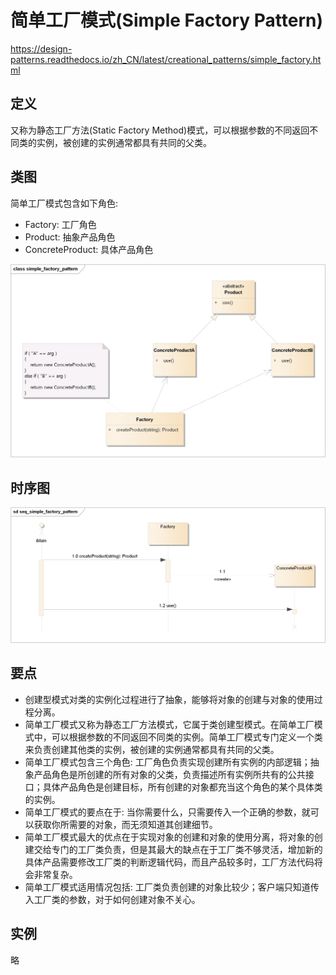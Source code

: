 # 简单工厂模式(Simple Factory Pattern)

<https://design-patterns.readthedocs.io/zh_CN/latest/creational_patterns/simple_factory.html>

## 定义

又称为静态工厂方法(Static Factory
Method)模式，可以根据参数的不同返回不同类的实例，被创建的实例通常都具有共同的父类。

## 类图

简单工厂模式包含如下角色:

-   Factory: 工厂角色  
-   Product: 抽象产品角色  
-   ConcreteProduct: 具体产品角色  

![image](../../_static/04_simple_factory_pattern.jpg)

## 时序图

![image](../../_static/04_seq_simple_factory_pattern.jpg)

## 要点

-   创建型模式对类的实例化过程进行了抽象，能够将对象的创建与对象的使用过程分离。
-   简单工厂模式又称为静态工厂方法模式，它属于类创建型模式。在简单工厂模式中，可以根据参数的不同返回不同类的实例。简单工厂模式专门定义一个类来负责创建其他类的实例，被创建的实例通常都具有共同的父类。
-   简单工厂模式包含三个角色:
    工厂角色负责实现创建所有实例的内部逻辑；抽象产品角色是所创建的所有对象的父类，负责描述所有实例所共有的公共接口；具体产品角色是创建目标，所有创建的对象都充当这个角色的某个具体类的实例。
-   简单工厂模式的要点在于:
    当你需要什么，只需要传入一个正确的参数，就可以获取你所需要的对象，而无须知道其创建细节。
-   简单工厂模式最大的优点在于实现对象的创建和对象的使用分离，将对象的创建交给专门的工厂类负责，但是其最大的缺点在于工厂类不够灵活，增加新的具体产品需要修改工厂类的判断逻辑代码，而且产品较多时，工厂方法代码将会非常复杂。
-   简单工厂模式适用情况包括:
    工厂类负责创建的对象比较少；客户端只知道传入工厂类的参数，对于如何创建对象不关心。

## 实例

略
